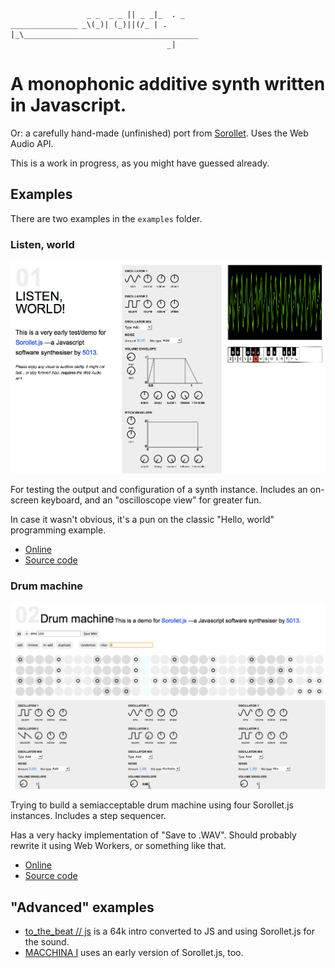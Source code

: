 ````
                 _ _  _ _ || _ _|_  . _
_______________ _\(_)| (_)||(/_ | . |_\_______________________________________
                                   _|
````

# A monophonic additive synth written in Javascript.

Or: a carefully hand-made (unfinished) port from [Sorollet](http://github.com/sole/sorollet). Uses the Web Audio API.

This is a work in progress, as you might have guessed already.

## Examples

There are two examples in the ````examples```` folder.

### Listen, world

[![Listen, world](./assets/01_listen_world.png)](http://5013.es/toys/sorollet/examples/01_listen_world)

For testing the output and configuration of a synth instance. Includes an on-screen keyboard, and an "oscilloscope view" for greater fun.

In case it wasn't obvious, it's a pun on the classic "Hello, world" programming example.

* [Online](http://5013.es/toys/sorollet/examples/01_listen_world)
* [Source code](./examples/01_listen_world)

### Drum machine

[![Drum machine](./assets/02_drum_machine.png)](http://5013.es/toys/sorollet/examples/02_drum_machine)

Trying to build a semiacceptable drum machine using four Sorollet.js instances. Includes a step sequencer.

Has a very hacky implementation of "Save to .WAV". Should probably rewrite it using Web Workers, or something like that.

* [Online](http://5013.es/toys/sorollet/examples/02_drum_machine)
* [Source code](./examples/02_drum_machine)

## "Advanced" examples

* [to_the_beat // js](http://5013.es/toys/to_the_beat_js/) is a 64k intro converted to JS and using Sorollet.js for the sound.
* [MACCHINA I](http://5013.es/toys/macchina) uses an early version of Sorollet.js, too.

